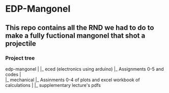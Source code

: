 # EDP-Mangonel

## This repo contains all the RND we had to do to make a fully fuctional mangonel that shot a projectile

### Project tree

edp-mangonel
|
|_ eced (electronics using arduino)
  |_ Assignments 0-5 and codes
|  
|_ mechanical
  |_ Assinments 0-4 of plots and excel workbook of calculations
|
|_ supplementary lecture's pdfs

  
